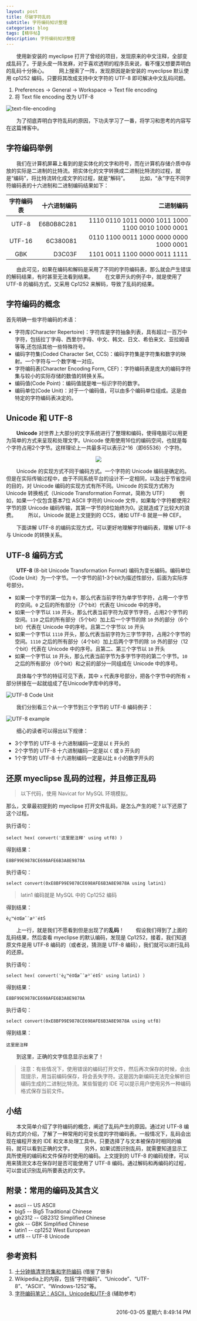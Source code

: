 ```yaml
---
layout: post
title: 尽破字符乱码
subtitle: 字符编码知识整理
categories: blog
tags: [精华帖]
description: 字符编码知识整理
---
```


　　使用新安装的 myeclipse 打开了曾经的项目，发现原来的中文注释，全部变成乱码了。于是头皮一阵发麻，对于喜欢透明的程序员来说，看不懂又想要弄明白的乱码十分揪心。
　　网上搜索了一阵，发现原因是新安装的 myeclipse 默认使用 cp1252 编码，只要将其改成支持中文字符的 UTF-8 即可解决中文乱码问题。

1. Preferences -> General -> Workspace -> Text file encoding
2. 将 Text file encoding 改为 UTF-8

![text-file-encoding](/images/myeclipse-encoding/text-file-encoding.jpg)

　　为了彻底弄明白字符乱码的原因，下功夫学习了一番，将学习和思考的内容写在这篇博客中。

## 字符编码举例

　　我们在计算机屏幕上看到的是实体化的文字和符号，而在计算机存储介质中存放的实际是二进制的比特流。把实体化的文字转换成二进制比特流的过程，就是“编码”，将比特流转化成文字的过程，就是“解码”。
　　比如，“永”字在不同字符编码表的十六进制和二进制编码结果如下：

字符编码表 | 十六进制编码 | 二进制编码
:---:|---:|---:
UTF-8 | E6B0B8C281 | 1110 0110 1011 0000 1011 1000 1100 0010 1000 0001
UTF-16 | 6C380081 | 0110 1100 0011 1000 0000 0000 1000 0001
GBK | D3C03F | 1101 0011 1100 0000 0011 1111

　　由此可见，如果在编码和解码是采用了不同的字符编码表，那么就会产生错误的解码结果，有时甚至无法看到结果。
　　在文章开头的例子中，就是使用了 UTF-8 的编码方式，又采用 Cp1252 来解码，导致了乱码的结果。

## 字符编码的概念

首先明确一些字符编码的术语：

* 字符库(Character Repertoire)：字符库是字符抽象列表，具有超过一百万中字符，包括拉丁字母、西里尔字母、中文、韩文、日文、希伯来文、亚拉姆语等等,还包括其他一些特殊符号。
* 编码字符集(Coded Character Set, CCS)：编码字符集是字符集和数字的映射。一个字符与一个数字唯一对应。
* 字符编码表(Character Encoding Form, CEF)：字符编码表是庞大的编码字符集与较小的实际存储的数值的转换关系。
* 编码值(Code Point)：编码值就是唯一标识字符的数字。
* 编码单位(Code Unit)：对于一个编码值，可以由多个编码单位组成。这是由特定的字符编码表决定的。

## Unicode 和 UTF-8

　　**Unicode** 对世界上大部分的文字系统进行了整理和编码，使得电脑可以用更为简单的方式来呈现和处理文字。Unicode 使用使用16位的编码空间，也就是每个字符占用2个字节。这样理论上一共最多可以表示2^16（即65536）个字符。

<center>
  <p><img src="/images/myeclipse-encoding/ode_logo.svg.png" align="center"></p>
</center>

　　Unicode 的实现方式不同于编码方式。一个字符的 Unicode 编码是确定的。但是在实际传输过程中，由于不同系统平台的设计不一定相同，以及出于节省空间的目的，对 Unicode 编码的实现方式有所不同。Unicode 的实现方式称为 Unicode 转换格式（Unicode Transformation Format，简称为 UTF）
　　例如，如果一个仅包含基本7位 ASCII 字符的 Unicode 文件，如果每个字符都使用2字节的原 Unicode 编码传输，其第一字节的8位始终为0。这就造成了比较大的浪费。
　　所以，Unicode 就是上文提到的 CCS，诸如 UTF-8 就是一种 CEF。

　　下面讲解 UTF-8 的编码实现方式，可以更好地理解字符编码表，理解 UTF-8 与 Unicode 的转换关系。

## UTF-8 编码方式

　　**UTF-8** (8-bit Unicode Transformation Format) 编码为变长编码。编码单位（Code Unit）为一个字节。一个字节的前1-3个bit为描述性部分，后面为实际序号部分。

- 如果一个字节的第一位为 `0`，那么代表当前字符为单字节字符，占用一个字节的空间。`0` 之后的所有部分（7个bit）代表在 Unicode 中的序号。
- 如果一个字节以 `110` 开头，那么代表当前字符为双字节字符，占用2个字节的空间。`110` 之后的所有部分（5个bit）加上后一个字节的除 `10` 外的部分（6个bit）代表在 Unicode 中的序号。且第二个字节以 `10` 开头
- 如果一个字节以 `1110` 开头，那么代表当前字符为三字节字符，占用2个字节的空间。`1110` 之后的所有部分（4个bit）加上后两个字节的除 `10` 外的部分（12个bit）代表在 Unicode 中的序号。且第二、第三个字节以 `10` 开头
- 如果一个字节以 `10` 开头，那么代表当前字节为多字节字符的第二个字节。`10` 之后的所有部分（6个bit）和之前的部分一同组成在 Unicode 中的序号。

　　具体每个字节的特征可见下表，其中 `x` 代表序号部分，把各个字节中的所有 `x` 部分拼接在一起就组成了在Unicode字库中的序号。

![UTF-8 Code Unit](/images/myeclipse-encoding/pic01.jpg)

　　我们分别看三个从一个字节到三个字节的 UTF-8 编码例子：

![UTF-8 example](/images/myeclipse-encoding/pic02.jpg)

　　细心的读者可以得出以下规律：

- 3个字节的 UTF-8 十六进制编码一定是以 `E` 开头的
- 2个字节的 UTF-8 十六进制编码一定是以 `C` 或 `D` 开头的
- 1个字节的 UTF-8 十六进制编码一定是以比 `8` 小的数字开头的

## 还原 myeclipse 乱码的过程，并且修正乱码

> 以下代码，使用 Navicat for MySQL 环境模拟。

那么，文章最初提到的 myeclipse 打开文件乱码，是怎么产生的呢？以下还原了这个过程。

执行语句：

    select hex( convert('这里是注释' using utf8) )

得到结果：

    E8BF99E9878CE698AFE6B3A8E9878A

执行语句：

	select convert(0xE8BF99E9878CE698AFE6B3A8E9878A using latin1)

> latin1 编码就是 MySQL 中的 Cp1252 编码

得到结果：

	è¿™é‡Œæ˜¯æ³¨é‡Š

　　上一行，就是我们不愿看到但是出现了的**乱码**！
　　假设我们得到了上面的乱码结果，然后查看 myeclipse 的默认编码，发现是 Cp1252，接着，我们知道原文件是用 UTF-8 编码的（或者说，猜测是 UTF-8 编码），我们就可以进行乱码的还原。

执行语句：

	select hex( convert('è¿™é‡Œæ˜¯æ³¨é‡Š' using latin1) )

得到结果：

	E8BF99E9878CE698AFE6B3A8E9878A

执行语句：

	select convert(0xE8BF99E9878CE698AFE6B3A8E9878A using utf8)

得到结果：

	这里是注释

　　到这里，正确的文字信息显示出来了！

> 注意：有些情况下，使用错误的编码打开文件，然后再次保存的时候，会出现提示，用当前编码保存，将会丢失字符。这是因为新编码无法完全解析旧编码生成的二进制比特流。某些智能的 IDE 可以提示用户使用另外一种编码格式保存当前文件。

## 小结

　　本文简单介绍了字符编码的概念，阐述了乱码产生的原因。通过对 UTF-8 编码方式的介绍，了解了一种常用的可变长度的字符编码表。一般情况下，乱码会出现在编程开发的 IDE 和文本处理工具中。只要选择了与文本被保存时相同的编码，就可以看到正确的文字。
　　另外，如果试图识别乱码，就需要知道显示工具所使用的编码和文件保存时使用的编码。上文提到的 UTF-8 的编码规律，可以用来猜测文本在保存时是否可能使用了 UTF-8 编码。通过解码和再编码的过程，可以尝试识别乱码所要表达的文字。

## 附录：常用的编码及其含义

- ascii -- US ASCII
- big5 -- Big5 Traditional Chinese
- gb2312 -- GB2312 Simplified Chinese
- gbk -- GBK Simplified Chinese
- latin1 -- cp1252 West European
- utf8 -- UTF-8 Unicode

## 参考资料

1. [十分钟搞清字符集和字符编码](http://cenalulu.github.io/linux/character-encoding/) (借鉴了很多)
1. Wikipedia上的内容，包括“字符编码”、“Unicode”、“UTF-8”、“ASCII”、“Windows-1252”等。
1. [字符编码笔记：ASCII，Unicode和UTF-8](http://www.ruanyifeng.com/blog/2007/10/ascii_unicode_and_utf-8.html) (辅助参考)

<br/>

<div align="right">2016-03-05 星期六 8:49:14 PM </div>